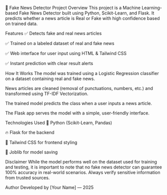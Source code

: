 📰 Fake News Detector
Project Overview
This project is a Machine Learning-based Fake News Detector built using Python, Scikit-Learn, and Flask.
It predicts whether a news article is Real or Fake with high confidence based on trained data.

Features
✅ Detects fake and real news articles

✅ Trained on a labeled dataset of real and fake news

✅ Web interface for user input using HTML & Tailwind CSS

✅ Instant prediction with clear result alerts

How It Works
The model was trained using a Logistic Regression classifier on a dataset containing real and fake news.

News articles are cleaned (removal of punctuations, numbers, etc.) and transformed using TF-IDF Vectorization.

The trained model predicts the class when a user inputs a news article.

The Flask app serves the model with a simple, user-friendly interface.

Technologies Used
🐍 Python (Scikit-Learn, Pandas)

🔥 Flask for the backend

🎨 Tailwind CSS for frontend styling

💾 Joblib for model saving

Disclaimer
While the model performs well on the dataset used for training and testing,
it is important to note that no fake news detector can guarantee 100% accuracy in real-world scenarios.
Always verify sensitive information from trusted sources.

Author
Developed by [Your Name] — 2025
